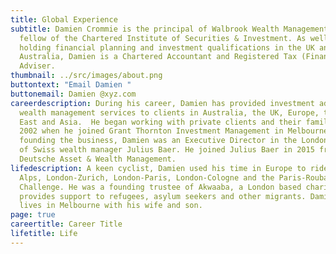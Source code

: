 ```yaml
---
title: Global Experience
subtitle: Damien Crommie is the principal of Walbrook Wealth Management. He is a
  fellow of the Chartered Institute of Securities & Investment. As well as
  holding financial planning and investment qualifications in the UK and
  Australia, Damien is a Chartered Accountant and Registered Tax (Financial)
  Adviser.
thumbnail: ../src/images/about.png
buttontext: "Email Damien "
buttonemail: Damien @xyz.com
careerdescription: During his career, Damien has provided investment advice and
  wealth management services to clients in Australia, the UK, Europe, the Middle
  East and Asia.  He began working with private clients and their families in
  2002 when he joined Grant Thornton Investment Management in Melbourne. Before
  founding the business, Damien was an Executive Director in the London office
  of Swiss wealth manager Julius Baer. He joined Julius Baer in 2015 from
  Deutsche Asset & Wealth Management.
lifedescription: A keen cyclist, Damien used his time in Europe to ride The
  Alps, London-Zurich, London-Paris, London-Cologne and the Paris-Roubaix
  Challenge. He was a founding trustee of Akwaaba, a London based charity that
  provides support to refugees, asylum seekers and other migrants. Damien now
  lives in Melbourne with his wife and son.
page: true
careertitle: Career Title
lifetitle: Life
---
```

